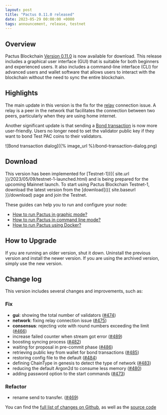 ```yaml
---
layout: post
title: "Pactus 0.11.0 released"
date: 2023-05-29 00:00:00 +0000
tags: announcement, release, testnet
---
```


## Overview

Pactus Blockchain [Version 0.11.0](https://github.com/pactus-project/pactus/releases/tag/v0.11.0)
is now available for download.
This release includes a graphical user interface (GUI) that
is suitable for both beginners and experienced users.
It also includes a command-line interface (CLI) for advanced users and wallet software
that allows users to interact with the blockchain without the need to sync the entire blockchain.

## Highlights

The main update in this version is the fix for the [relay](https://docs.libp2p.io/protocol/nat/circuit-relay/)
connection issue.
A relay is a peer in the network that facilitates the connection between two peers,
particularly when they are using home internet.

Another significant update is that sending a [Bond transaction](https://docs.pactus.org/protocol/transaction/bond/)
is now more user-friendly.
Users no longer need to set the validator public key if they want to bond Test PAC coins to their validators.

![Bond transaction dialog]({% image_url %}/bond-transaction-dialog.png)

## Download

This version has been implemented for [Testnet-1]({{ site.url }}/2023/05/09/testnet-1-launched.html) and
is being prepared for the upcoming Mainnet launch.
To start using Pactus Blockchain Testnet-1, download the latest version from the
[download]({{ site.baseurl }}/download) page and join the Testnet.

These guides can help you to run and configure your node:

- [How to run Pactus in graphic mode?](https://docs.pactus.org/get-started/pactus-gui/)
- [How to run Pactus in command line mode?](https://docs.pactus.org/get-started/pactus-daemon/)
- [How to run Pactus using Docker?](https://docs.pactus.org/get-started/pactus-docker/)

## How to Upgrade

If you are running an older version, shut it down.
Uninstall the previous version and install the newer version.
If you are using the archived version, simply use the new version.

## Change log

This version includes several changes and improvements, such as:

### Fix

- **gui**: showing the total number of validators ([#474](https://github.com/pactus-project/pactus/pull/474))
- **network**: fixing relay connection issue ([#475](https://github.com/pactus-project/pactus/pull/475))
- **consensus**: rejecting vote with round numbers exceeding the limit ([#466](https://github.com/pactus-project/pactus/pull/466))
- increase failed counter when stream got error ([#489](https://github.com/pactus-project/pactus/pull/489))
- boosting syncing process ([#482](https://github.com/pactus-project/pactus/pull/482))
- waiting for proposal in pre-commit phase ([#486](https://github.com/pactus-project/pactus/pull/486))
- retrieving public key from wallet for bond transactions ([#485](https://github.com/pactus-project/pactus/pull/485))
- restoring config file to the default ([#484](https://github.com/pactus-project/pactus/pull/484))
- defining ChainType in genesis to detect the type of network ([#483](https://github.com/pactus-project/pactus/pull/483))
- reducing the default Argon2d to consume less memory ([#480](https://github.com/pactus-project/pactus/pull/480))
- adding password option to the start commands ([#473](https://github.com/pactus-project/pactus/pull/473))

### Refactor

- rename send to transfer. ([#469](https://github.com/pactus-project/pactus/pull/469))

You can find the [full list of changes on Github](https://github.com/pactus-project/pactus/compare/v0.10.0...v0.11.0),
as well as the [source code](https://github.com/pactus-project/pactus/releases/tag/v0.11.0)
